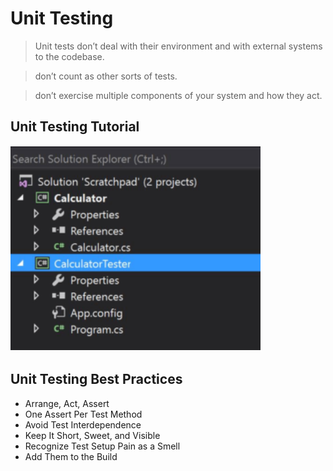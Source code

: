 # Unit Testing
> Unit tests don’t deal with their environment and with external systems to the codebase.

> don’t count as other sorts of tests.

> don’t exercise multiple components of your system and how they act. 


## Unit Testing Tutorial

![](./img/unit1.png)



## Unit Testing Best Practices
* Arrange, Act, Assert
* One Assert Per Test Method
* Avoid Test Interdependence
* Keep It Short, Sweet, and Visible
* Recognize Test Setup Pain as a Smell
* Add Them to the Build
